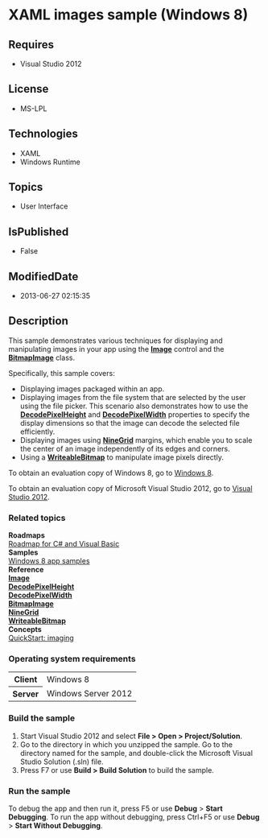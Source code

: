 # XAML images sample (Windows 8)
## Requires
* Visual Studio 2012
## License
* MS-LPL
## Technologies
* XAML
* Windows Runtime
## Topics
* User Interface
## IsPublished
* False
## ModifiedDate
* 2013-06-27 02:15:35
## Description

<div id="mainSection">
<p>This sample demonstrates various techniques for displaying and manipulating images in your app using the
<a href="http://msdn.microsoft.com/library/windows/apps/br242752"><b>Image</b></a> control and the
<a href="http://msdn.microsoft.com/library/windows/apps/br243235"><b>BitmapImage</b></a> class.
</p>
<p>Specifically, this sample covers:</p>
<ul>
<li>Displaying images packaged within an app. </li><li>Displaying images from the file system that are selected by the user using the file picker. This scenario also demonstrates how to use the
<a href="http://msdn.microsoft.com/library/windows/apps/br243235_decodepixelheight">
<b>DecodePixelHeight</b></a> and <a href="http://msdn.microsoft.com/library/windows/apps/br243235_decodepixelwidth">
<b>DecodePixelWidth</b></a> properties to specify the display dimensions so that the image can decode the selected file efficiently.
</li><li>Displaying images using <a href="http://msdn.microsoft.com/library/windows/apps/br242752_ninegrid">
<b>NineGrid</b></a> margins, which enable you to scale the center of an image independently of its edges and corners.
</li><li>Using a <a href="http://msdn.microsoft.com/library/windows/apps/br243259"><b>WriteableBitmap</b></a> to manipulate image pixels directly.
</li></ul>
<p></p>
<p>To obtain an evaluation copy of Windows&nbsp;8, go to <a href="http://go.microsoft.com/fwlink/p/?linkid=241655">
Windows&nbsp;8</a>.</p>
<p>To obtain an evaluation copy of Microsoft Visual Studio&nbsp;2012, go to <a href="http://go.microsoft.com/fwlink/p/?linkid=241656">
Visual Studio&nbsp;2012</a>.</p>
<h3><a id="related_topics"></a>Related topics</h3>
<dl><dt><b>Roadmaps</b> </dt><dt><a href="http://msdn.microsoft.com/library/windows/apps/br229583">Roadmap for C# and Visual Basic</a>
</dt><dt><b>Samples</b> </dt><dt><a href="http://go.microsoft.com/fwlink/p/?LinkID=227694">Windows 8 app samples</a>
</dt><dt><b>Reference</b> </dt><dt><a href="http://msdn.microsoft.com/library/windows/apps/br242752"><b>Image</b></a>
</dt><dt><a href="http://msdn.microsoft.com/library/windows/apps/br243235_decodepixelheight"><b>DecodePixelHeight</b></a>
</dt><dt><a href="http://msdn.microsoft.com/library/windows/apps/br243235_decodepixelwidth"><b>DecodePixelWidth</b></a>
</dt><dt><a href="http://msdn.microsoft.com/library/windows/apps/br243235"><b>BitmapImage</b></a>
</dt><dt><a href="http://msdn.microsoft.com/library/windows/apps/br242752_ninegrid"><b>NineGrid</b></a>
</dt><dt><a href="http://msdn.microsoft.com/library/windows/apps/br243259"><b>WriteableBitmap</b></a>
</dt><dt><b>Concepts</b> </dt><dt><a href="http://msdn.microsoft.com/library/windows/apps/hh465087">QuickStart: imaging</a>
</dt></dl>
<h3>Operating system requirements</h3>
<table>
<tbody>
<tr>
<th>Client</th>
<td><dt>Windows&nbsp;8 </dt></td>
</tr>
<tr>
<th>Server</th>
<td><dt>Windows Server&nbsp;2012 </dt></td>
</tr>
</tbody>
</table>
<h3>Build the sample</h3>
<ol>
<li>Start Visual Studio&nbsp;2012 and select <b>File &gt; Open &gt; Project/Solution</b>.
</li><li>Go to the directory in which you unzipped the sample. Go to the directory named for the sample, and double-click the Microsoft Visual Studio Solution (.sln) file.
</li><li>Press F7 or use <b>Build &gt; Build Solution</b> to build the sample. </li></ol>
<h3>Run the sample</h3>
<p>To debug the app and then run it, press F5 or use <b>Debug</b> &gt; <b>Start Debugging</b>. To run the app without debugging, press Ctrl&#43;F5 or use
<b>Debug</b> &gt; <b>Start Without Debugging</b>.</p>
</div>
